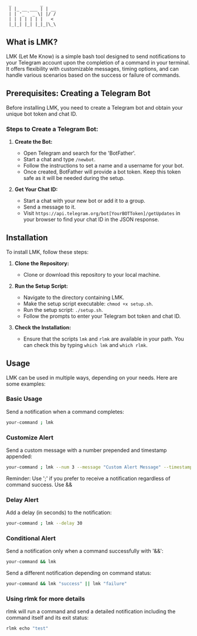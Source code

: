 ```
 _           _    
 | |_ __ ___ | | __
 | | '_ ` _ \| |/ /
 | | | | | | |   < 
 |_|_| |_| |_|_|\_\
```

## What is LMK?
LMK (Let Me Know) is a simple bash tool designed to send notifications to your Telegram account upon the completion of a command in your terminal. It offers flexibility with customizable messages, timing options, and can handle various scenarios based on the success or failure of commands.

## Prerequisites: Creating a Telegram Bot
Before installing LMK, you need to create a Telegram bot and obtain your unique bot token and chat ID.

### Steps to Create a Telegram Bot:
1. **Create the Bot:**
   - Open Telegram and search for the 'BotFather'.
   - Start a chat and type `/newbot`.
   - Follow the instructions to set a name and a username for your bot.
   - Once created, BotFather will provide a bot token. Keep this token safe as it will be needed during the setup.

2. **Get Your Chat ID:**
   - Start a chat with your new bot or add it to a group.
   - Send a message to it.
   - Visit `https://api.telegram.org/bot[YourBOTToken]/getUpdates` in your browser to find your chat ID in the JSON response.

## Installation
To install LMK, follow these steps:

1. **Clone the Repository:**
   - Clone or download this repository to your local machine.

2. **Run the Setup Script:**
   - Navigate to the directory containing LMK.
   - Make the setup script executable: `chmod +x setup.sh`.
   - Run the setup script: `./setup.sh`.
   - Follow the prompts to enter your Telegram bot token and chat ID.

3. **Check the Installation:**
   - Ensure that the scripts `lmk` and `rlmk` are available in your path. You can check this by typing `which lmk` and `which rlmk`.

## Usage
LMK can be used in multiple ways, depending on your needs. Here are some examples:

### Basic Usage
Send a notification when a command completes:
```bash
your-command ; lmk
```

### Customize Alert
Send a custom message with a number prepended and timestamp appended:
```bash
your-command ; lmk --num 3 --message "Custom Alert Message" --timestamp
```
Reminder: Use ';' if you prefer to receive a notification regardless of command success. Use && 

### Delay Alert
Add a delay (in seconds) to the notification:
```bash
your-command ; lmk --delay 30
```

### Conditional Alert
Send a notification only when a command successfully with '&&':
```bash
your-command && lmk
```
Send a different notification depending on command status:
```bash
your-command && lmk "success" || lmk "failure"
```

### Using rlmk for more details
rlmk will run a command and send a detailed notification including the command itself and its exit status:
```bash
rlmk echo "test"
```
